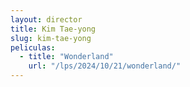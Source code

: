```yaml
---
layout: director
title: Kim Tae-yong
slug: kim-tae-yong
peliculas:
  - title: "Wonderland"
    url: "/lps/2024/10/21/wonderland/"
---
```

